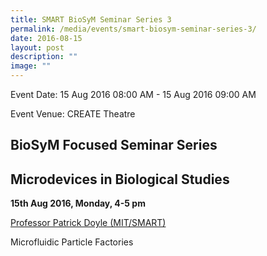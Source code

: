 ```yaml
---
title: SMART BioSyM Seminar Series 3
permalink: /media/events/smart-biosym-seminar-series-3/
date: 2016-08-15
layout: post
description: ""
image: ""
---
```


Event Date: 15 Aug 2016 08:00 AM - 15 Aug 2016 09:00 AM

Event Venue: CREATE Theatre

BioSyM Focused Seminar Series 
------------------------------

Microdevices in Biological Studies
----------------------------------

 **15th Aug 2016, Monday, 4-5 pm**

[Professor Patrick Doyle (MIT/SMART)](http://web.mit.edu/smart/research/biosym/Patrick%20Doyle%20talk%20.pdf)

[](http://web.mit.edu/smart/research/biosym/Patrick%20Doyle%20talk%20.pdf)

Microfluidic Particle Factories